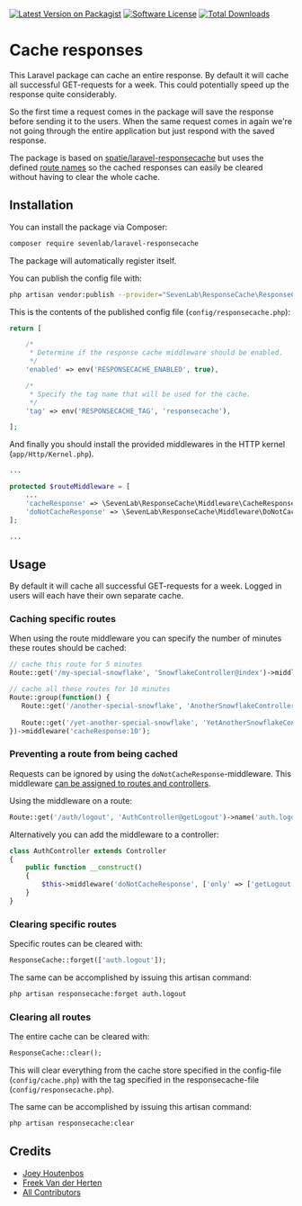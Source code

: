 [![Latest Version on Packagist](https://img.shields.io/packagist/v/SevenLab/laravel-responsecache.svg?style=flat-square)](https://packagist.org/packages/SevenLab/laravel-responsecache)
[![Software License](https://img.shields.io/badge/license-MIT-brightgreen.svg?style=flat-square)](LICENSE.md)
[![Total Downloads](https://img.shields.io/packagist/dt/SevenLab/laravel-responsecache.svg?style=flat-square)](https://packagist.org/packages/SevenLab/laravel-responsecache)

# Cache responses
This Laravel package can cache an entire response. By default it will cache all successful GET-requests for a week. This could potentially speed up the response quite considerably.

So the first time a request comes in the package will save the response before sending it to the users. When the same request comes in again we're not going through the entire application but just respond with the saved response.

The package is based on [spatie/laravel-responsecache](https://github.com/spatie/laravel-responsecache) but uses the defined [route names](https://laravel.com/docs/routing#named-routes) so the cached responses can easily be cleared without having to clear the whole cache.

## Installation
You can install the package via Composer:
```bash
composer require sevenlab/laravel-responsecache
```

The package will automatically register itself.

You can publish the config file with:
```bash
php artisan vendor:publish --provider="SevenLab\ResponseCache\ResponseCacheServiceProvider"
```

This is the contents of the published config file (`config/responsecache.php`):
```php
return [

    /*
     * Determine if the response cache middleware should be enabled.
     */
    'enabled' => env('RESPONSECACHE_ENABLED', true),

    /*
     * Specify the tag name that will be used for the cache.
     */
    'tag' => env('RESPONSECACHE_TAG', 'responsecache'),

];
```

And finally you should install the provided middlewares in the HTTP kernel (`app/Http/Kernel.php`). 
```php
...

protected $routeMiddleware = [
    ...
    'cacheResponse' => \SevenLab\ResponseCache\Middleware\CacheResponse::class,
    'doNotCacheResponse' => \SevenLab\ResponseCache\Middleware\DoNotCacheResponse::class,
];

...
```

## Usage
By default it will cache all successful GET-requests for a week. Logged in users will each have their own separate cache.

### Caching specific routes
When using the route middleware you can specify the number of minutes these routes should be cached:
```php
// cache this route for 5 minutes
Route::get('/my-special-snowflake', 'SnowflakeController@index')->middleware('cacheResponse:5');

// cache all these routes for 10 minutes
Route::group(function() {
   Route::get('/another-special-snowflake', 'AnotherSnowflakeController@index');
   
   Route::get('/yet-another-special-snowflake', 'YetAnotherSnowflakeController@index');
})->middleware('cacheResponse:10');
```

### Preventing a route from being cached
Requests can be ignored by using the `doNotCacheResponse`-middleware. This middleware [can be assigned to routes and controllers](http://laravel.com/docs/master/controllers#controller-middleware).

Using the middleware on a route:
```php
Route::get('/auth/logout', 'AuthController@getLogout')->name('auth.logout')->middleware('doNotCacheResponse');
```

Alternatively you can add the middleware to a controller:
```php
class AuthController extends Controller
{
    public function __construct()
    {
        $this->middleware('doNotCacheResponse', ['only' => ['getLogout']]);
    }
}
```

### Clearing specific routes
Specific routes can be cleared with:
```php
ResponseCache::forget(['auth.logout']);
```

The same can be accomplished by issuing this artisan command:
```bash
php artisan responsecache:forget auth.logout
```

### Clearing all routes
The entire cache can be cleared with:
```php
ResponseCache::clear();
```
This will clear everything from the cache store specified in the config-file (`config/cache.php`) with the tag specified in the responsecache-file (`config/responsecache.php`).

The same can be accomplished by issuing this artisan command:
```bash
php artisan responsecache:clear
```

## Credits
- [Joey Houtenbos](https://github.com/JoeyHoutenbos)
- [Freek Van der Herten](https://github.com/freekmurze)
- [All Contributors](https://github.com/SevenLabnl/laravel-responsecache/contributors)
